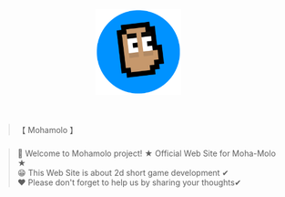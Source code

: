 <div align="center">
  <img src="imgs/logo.png" alt="Mohamolo logo" width="150">
  <br><br><br>
</div>

>【 Mohamolo 】

###
> 👋 Welcome to Mohamolo project! ★ Official Web Site for Moha-Molo ★ <br>
> 😁 This Web Site is about 2d short game development ✔ <br>
> ❤ Please don't forget to help us by sharing your thoughts✔ <br>
##

